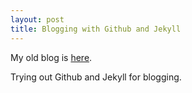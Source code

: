 ```yaml
---
layout: post
title: Blogging with Github and Jekyll
---
```


My old blog is [here](http://mikael-amborn.blogspot.com).

Trying out Github and Jekyll for blogging.
